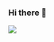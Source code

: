 ### Hi there 👋

<img src="https://github-readme-stats.vercel.app/api?username=sinanroot&&show_icons=true&title_color=ffffff&icon_color=bb2acf&text_color=daf7dc&bg_color=151515">

<!--
**sinanroot/sinanroot** is a ✨ _special_ ✨ repository because its `README.md` (this file) appears on your GitHub profile.

Here are some ideas to get you started:

- 🔭 I’m currently working on ...
- 🌱 I’m currently learning ...
- 👯 I’m looking to collaborate on ...
- 🤔 I’m looking for help with ...
- 💬 Ask me about ...
- 📫 How to reach me: ...
- 😄 Pronouns: ...
- ⚡ Fun fact: ...
-->
